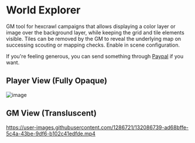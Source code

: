 # World Explorer

GM tool for hexcrawl campaigns that allows displaying a color layer or image over the background layer, while keeping the grid and tile elements visible. Tiles can be removed by the GM to reveal the underlying map on successing scouting or mapping checks. Enable in scene configuration.

If you're feeling generous, you can send something through [Paypal](https://paypal.me/carlosfernandez1779?locale.x=en_US) if you want.

## Player View (Fully Opaque)
![image](https://user-images.githubusercontent.com/1286721/132086592-31e6d361-63f7-4f79-b2d4-2aa25345e502.png)

## GM View (Transluscent)
https://user-images.githubusercontent.com/1286721/132086739-ad68bffe-5c4a-43be-9df6-b102c41edfde.mp4

